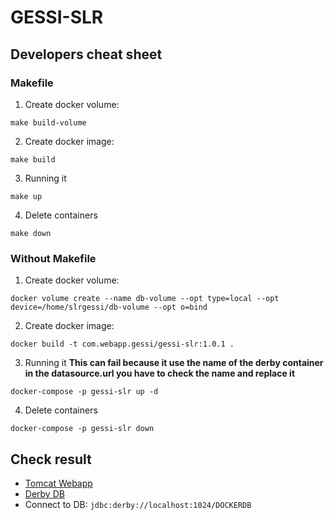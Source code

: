 # GESSI-SLR

## Developers cheat sheet

### Makefile
1. Create docker volume:
```shell
make build-volume
```

2. Create docker image:
```shell
make build
```

3. Running it
```shell
make up
```

4. Delete containers
```shell
make down
```

### Without Makefile
1. Create docker volume:
```shell
docker volume create --name db-volume --opt type=local --opt device=/home/slrgessi/db-volume --opt o=bind
```

2. Create docker image:
```shell
docker build -t com.webapp.gessi/gessi-slr:1.0.1 .
```

3. Running it
**This can fail because it use the name of the derby container in the datasource.url you have to check the name and replace it**
```shell
docker-compose -p gessi-slr up -d
```

4. Delete containers
```shell
docker-compose -p gessi-slr down
``` 

## Check result
- [Tomcat Webapp](http://localhost:1025/gessi-slr)
- [Derby DB](http://localhost:1024/DOCKERDB)
- Connect to DB: `jdbc:derby://localhost:1024/DOCKERDB`